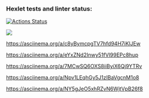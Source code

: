 ### Hexlet tests and linter status:
[![Actions Status](https://github.com/MussonTMN/frontend-project-44/workflows/hexlet-check/badge.svg)](https://github.com/MussonTMN/frontend-project-44/actions)

<a href="https://codeclimate.com/github/MussonTMN/frontend-project-44/maintainability"><img src="https://api.codeclimate.com/v1/badges/8d585c57f3f5c795aa80/maintainability" /></a>

https://asciinema.org/a/c8yBymcpgTV7hfd94H7iKlJEw

https://asciinema.org/a/eYxZNd2Inwy51fVl99EPc8hup

https://asciinema.org/a/7MCwSQ6OXS8iiByiX6Qj9YTRv

https://asciinema.org/a/Npv1LEqhGy5J1zIBaVgcnM1o8

https://asciinema.org/a/NY5gJeO5xhRZvN6WjtVpB26f8